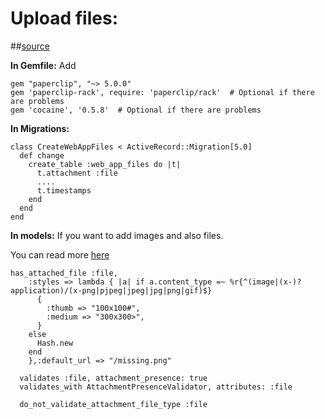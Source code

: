 # Upload files:
##[source](https://github.com/thoughtbot/paperclip#models)

**In Gemfile:** Add
```
gem "paperclip", "~> 5.0.0"
gem 'paperclip-rack', require: 'paperclip/rack'  # Optional if there are problems
gem 'cocaine', '0.5.8'  # Optional if there are problems
```

**In Migrations:**
```
class CreateWebAppFiles < ActiveRecord::Migration[5.0]
  def change
    create_table :web_app_files do |t|
      t.attachment :file
      ....
      t.timestamps
    end
  end
end
```

**In models:** 
If you want to add images and also files. 

You can read more [here](https://github.com/thoughtbot/paperclip#models)
```
has_attached_file :file, 
    :styles => lambda { |a| if a.content_type =~ %r{^(image|(x-)?application)/(x-png|pjpeg|jpeg|jpg|png|gif)$}
      { 
        :thumb => "100x100#",
        :medium => "300x300>",
      }
    else
      Hash.new
    end
    },:default_url => "/missing.png"
  
  validates :file, attachment_presence: true
  validates_with AttachmentPresenceValidator, attributes: :file

  do_not_validate_attachment_file_type :file
```
